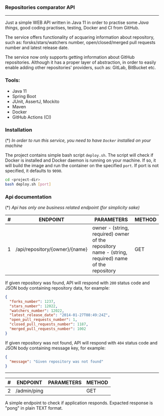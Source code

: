 ### Repositories comparator API

---

Just a simple WEB API written in Java 11 in order to practise some _Java things_, good coding practises, testing, Docker and CI from GitHub. 

The service offers functionality of acquaring information about repository, such as: forsks/stars/watchers number, open/closed/merged pull requests number and latest release date.

The service now only supports getting information about GitHub repositories. Although it has a proper layer of abstraction, in order to easily enable adding other repositories' providers, such as: GitLab, BitBucket etc.

### Tools:
- Java 11
- Spring Boot
- JUnit, AssertJ, Mockito
- Maven
- Docker
- GitHub Actions (CI)

### Installation
(*) _In order to run this service, you need to have `Docker` installed on your machine_

The project contains simple bash script `deploy.sh`.
The script will check if Docker is installed and Docker daemon is running on your machine.
If so, it will build the image and run the container on the specified `port`.
If port is not specified, it defaults to `9090`. 

```bash
cd <project-dir>
bash deploy.sh [port]
```

### Api documentation

(*) _Api has only one business related endpoint (for simplicity sake)_

|#|ENDPOINT|PARAMETERS|METHOD|
|---|---|---|---|
|1|/api/repository/{owner}/{name}|owner - (string, required) owner of the repository <br> name - (string, required) name of the repository|GET|

If given repository was found, API will respond with `200` status code and JSON body containing repository data, for example:
```JSON
{
  "forks_number": 1237,
  "stars_number": 12022,
  "watchers_number": 12022,
  "latest_release_date": "2014-01-27T08:49:24Z",
  "open_pull_requests_number": 1,
  "closed_pull_requests_number": 1187,
  "merged_pull_requests_number": 1002
}
```

If given repository was not found, API will respond with `404` status code and JSON body containing message key, for example:
```JSON
{
  "message": "Given repository was not found"
}
```

---

|#|ENDPOINT|PARAMETERS|METHOD|
|---|---|---|---|
|2|/admin/ping||GET|

A simple endpoint to check if application responds. Expacted response is "pong" in plain TEXT format.
